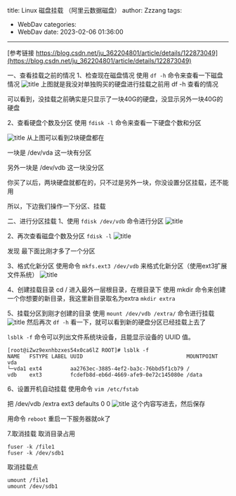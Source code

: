 title: Linux 磁盘挂载 （阿里云数据磁盘）
author: Zzzang
tags:
  - WebDav
categories:
  - WebDav
date: 2023-02-06 01:36:00
---
[参考链接 https://blog.csdn.net/ju_362204801/article/details/122873049](https://blog.csdn.net/ju_362204801/article/details/122873049)

一、查看挂载之前的情况
1、检查现在磁盘情况
使用 `df -h`  命令来查看一下磁盘情况
![title](https://www.zzzang.cn//api/file/getImage?fileId=62de60195cfbab673300015e)
上图就是我没对单独购买的硬盘进行挂载之前用 df -h 查看的情况

可以看到，没挂载之前确实是只显示了一块40G的硬盘，没显示另外一块40G的硬盘

2、查看硬盘个数及分区
使用 `fdisk -l`  命令来查看一下硬盘个数和分区

![title](https://www.zzzang.cn//api/file/getImage?fileId=62de60305cfbab6733000160)
从上图可以看到2块硬盘都在

一块是 /dev/vda 这一块有分区

另外一块是 /dev/vdb 这一块没分区

你买了以后，两块硬盘就都在的，只不过是另外一块，你没设置分区挂载，还不能用

所以，下边我们操作一下分区、挂载

二、进行分区挂载
1、使用  `fdisk /dev/vdb`    命令进行分区
![title](https://www.zzzang.cn//api/file/getImage?fileId=62de60435cfbab6733000161)

2、再次查看磁盘个数及分区 `fdisk -l`
![title](https://www.zzzang.cn//api/file/getImage?fileId=62de604a5cfbab6733000162)

发现 最下面比刚才多了一个分区

3、格式化新分区
使用命令   `mkfs.ext3 /dev/vdb`  来格式化新分区（使用ext3扩展文件系统）
![title](https://www.zzzang.cn//api/file/getImage?fileId=62de60525cfbab6733000163)

4、创建挂载目录
cd /  进入最外一层根目录，在根目录下 使用 mkdir 命令来创建一个你想要的新目录，我这里新目录取名为extra
`mkdir extra`


5、挂载分区到刚才创建的目录
使用 `mount /dev/vdb /extra/`  命令进行挂载
![title](https://www.zzzang.cn//api/file/getImage?fileId=62de60605cfbab6733000164)
然后再次 `df -h` 看一下，就可以看到新的硬盘分区已经挂载上去了

`lsblk -f` 命令可以列出文件系统块设备，且能显示设备的 UUID 值。
```
[root@iZwz9exnhbzxes54x0ca6lZ ROOT]# lsblk -f
NAME   FSTYPE LABEL UUID                                 MOUNTPOINT
vda                                                      
└─vda1 ext4         aa2763ec-3885-4ef2-ba3c-76bbd5f1cb79 /
vdb    ext3         fcdefb8d-eb6d-4669-afe9-0e72c145080e /data

```


6、设置开机自动挂载
使用命令 `vim /etc/fstab`

把  /dev/vdb /extra ext3 defaults 0 0
![title](https://www.zzzang.cn//api/file/getImage?fileId=62de606e5cfbab6733000165)
这个内容写进去，然后保存

 用命令 `reboot` 重启一下服务器就ok了
 

 
 7.取消挂载
取消目录占用
```
fuser -k /file1
fuser -k /dev/sdb1
```
取消挂载点
```
umount /file1
umount /dev/sdb1
```